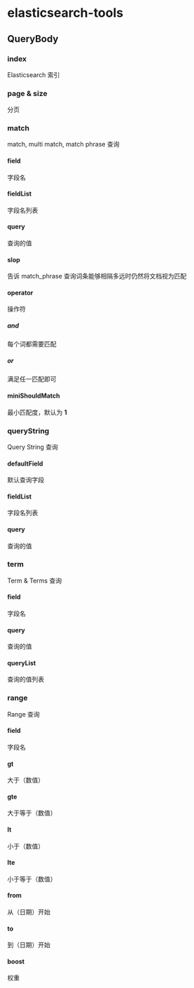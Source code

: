 # elasticsearch-tools

## QueryBody

### index

Elasticsearch 索引

### page & size

分页

### match

match, multi match, match phrase 查询

#### field

字段名

#### fieldList

字段名列表

#### query

查询的值

#### slop

告诉 match_phrase 查询词条能够相隔多远时仍然将文档视为匹配

#### operator

操作符

##### and

每个词都需要匹配

##### or

满足任一匹配即可

#### miniShouldMatch

最小匹配度，默认为 **1**

### queryString

Query String 查询

#### defaultField

默认查询字段

#### fieldList

字段名列表

#### query

查询的值

### term

Term & Terms 查询

#### field

字段名

#### query

查询的值

#### queryList

查询的值列表

### range

Range 查询

#### field

字段名

#### gt

大于（数值）

#### gte

大于等于（数值）

#### lt

小于（数值）

#### lte

小于等于（数值）

#### from

从（日期）开始

#### to

到（日期）开始

#### boost

权重